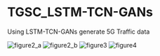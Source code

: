# TGSC_LSTM-TCN-GANs

Using LSTM-TCN-GANs generate 5G Traffic data

![figure2_a](https://user-images.githubusercontent.com/57590655/148369895-ca06d1a9-7338-4c6b-a842-ebd56d163558.jpg)
![figure2_b](https://user-images.githubusercontent.com/57590655/148369902-074e00a4-78a0-464f-9091-08e533762e5b.jpg)
![figure3](https://user-images.githubusercontent.com/57590655/148369904-81e7f54b-4146-4b00-8567-46092651900e.jpg)
![figure4](https://user-images.githubusercontent.com/57590655/148369905-04628940-1552-463d-87e1-1be6e962296d.jpg)
